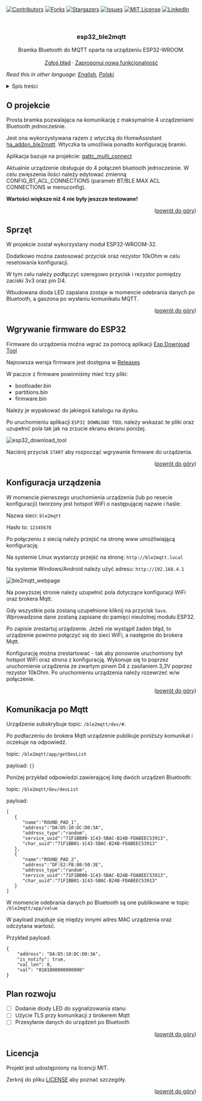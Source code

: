 <div id="top"></div>

[![Contributors][contributors-shield]][contributors-url]
[![Forks][forks-shield]][forks-url]
[![Stargazers][stars-shield]][stars-url]
[![Issues][issues-shield]][issues-url]
[![MIT License][license-shield]][license-url]
[![LinkedIn][linkedin-shield]][linkedin-url]



<br />
<div align="center">

<h3 align="center">esp32_ble2mqtt</h3>

  <p align="center">
    Bramka Bluetooth do MQTT oparta na urządzeniu ESP32-WROOM.
    <br />
    <br />
    <a href="https://github.com/blizniukp/esp32_ble2mqtt/issues">Zgłoś błąd</a>
    ·
    <a href="https://github.com/blizniukp/esp32_ble2mqtt/issues">Zaproponuj nową funkcjonalność</a>
  </p>
</div>


*Read this in other language: [English](README.md), [Polski](README.pl.md).*


<details>
  <summary>Spis treści</summary>
  <ol>
    <li><a href="#o-projekcie">O projekcie</a></li>
    <li><a href="#sprzęt">Sprzęt</a></li>
    <li><a href="#wgrywanie-firmware-do-esp32">Wgrywanie firmware do ESP32</a></li>
    <li><a href="#konfiguracja-urządzenia">Konfiguracja urządzenia</a></li>
    <li><a href="#komunikacja-po-mqtt">Komunikacja po Mqtt</a></li>
    <li><a href="#plan-rozwoju">Plan rozwoju</a></li>
    <li><a href="#licencja">Licencja</a></li>
  </ol>
</details>



<!-- ABOUT THE PROJECT -->
## O projekcie


Prosta bramka pozwalająca na komunikację z maksymalnie 4 urządzeniami Bluetooth jednocześnie.

Jest ona wykorzystywana razem z wtyczką do HomeAssistant [ha_addon_ble2mqtt](https://github.com/blizniukp/ha_addon_ble2mqtt). Wtyczka ta umożliwia ponadto konfigurację bramki.


Aplikacja bazuje na projekcie: [gattc_multi_connect](https://github.com/espressif/esp-idf/tree/22c82a4e28ec331a3f46e0a8f757f6b535f83cc4/examples/bluetooth/bluedroid/ble/gattc_multi_connect)

Aktualnie urządzenie obsługuje do 4 połączeń bluetooth jednocześnie. W celu zwięszenia ilości należy edytować zmienną CONFIG_BT_ACL_CONNECTIONS (parametr BT/BLE MAX ACL CONNECTIONS w menuconfig). 

**Wartości większe niż 4 nie były jeszcze testowane!**

<p align="right">(<a href="#top">powrót do góry</a>)</p>


## Sprzęt

W projekcie został wykorzystany moduł ESP32-WROOM-32.


Dodatkowo można zastosować przycisk oraz rezystor 10kOhm w celu resetowania konfiguracji.

W tym celu należy podłączyć szeregowo przycisk i rezystor pomiędzy zaciski 3v3 oraz pin D4.

Wbudowana dioda LED zapalana zostaje w momencie odebrania danych po Bluetooth, a gaszona po wysłaniu komunikatu MQTT.

<p align="right">(<a href="#top">powrót do góry</a>)</p>


## Wgrywanie firmware do ESP32

Firmware do urządzenia można wgrać za pomocą aplikacji [Esp Download Tool](https://www.espressif.com/en/support/download/other-tools)


Najnowsza wersja firmware jest dostępna w [Releases](https://github.com/blizniukp/esp32_ble2mqtt/releases)


W paczce z firmware powinniśmy mieć trzy pliki:
- bootloader.bin
- partitions.bin
- firmware.bin

Należy je wypakować do jakiegoś katalogu na dysku.

Po uruchomieniu aplikacji `ESP32 DOWNLOAD TOOL` należy wskazać te pliki oraz uzupełnić pola tak jak na zrzucie ekranu ekranu poniżej.

![esp32_download_tool](/img/esp32_download_tool.png)

Naciśnij przycisk `START` aby rozpocząć wgrywanie firmware do urządzenia.

<p align="right">(<a href="#top">powrót do góry</a>)</p>


## Konfiguracja urządzenia

W momencie pierwszego uruchomienia urządzenia (lub po resecie konfiguracji) tworzony jest hotspot WiFi o następującej nazwie i haśle:

Nazwa sieci: `ble2mqtt`

Hasło to: `12345678`

Po połączeniu z siecią należy przejść na stronę www umożliwiającą konfigurację.


Na systemie Linux wystarczy przejść na stronę: `http://ble2mqtt.local`

Na systemie Windows/Android należy użyć adresu: `http://192.168.4.1`


![ble2mqtt_webpage](/img/ble2mqtt_webpage.png)

Na powyższej stronie należy uzupełnić pola dotyczące konfiguracji WiFi oraz brokera Mqtt.

Gdy wszystkie pola zostaną uzupełnione kliknij na przycisk `Save`. Wprowadzone dane zostaną zapisane do pamięci nieulotnej modułu ESP32.


Po zapisie zrestartuj urządzenie. Jeżeli nie wystąpił żaden błąd, to urządzenie powinno połączyć się do sieci WiFi, a następnie do brokera Mqtt.


Konfigurację można zrestartować - tak aby ponownie uruchomiony był hotspot WiFi oraz strona z konfiguracją. 
Wykonuje się to poprzez uruchomienie urządzenia ze zwartym pinem D4 z zasilaniem 3,3V poprzez rezystor 10kOhm. Po uruchomieniu urządzenia należy rozewrzeć w/w połączenie.

<p align="right">(<a href="#top">powrót do góry</a>)</p>


## Komunikacja po Mqtt

Urządzenie subskrybuje topic: `/ble2mqtt/dev/#`.


Po podłaczeniu do brokera Mqtt urządzenie publikuje poniższy komunikat i oczekuje na odpowiedź.

topic: `/ble2mqtt/app/getDevList`

payload: `{}`

Poniżej przykład odpowiedzi zawierającej listę dwóch urządzeń Bluetooth:


topic: `/ble2mqtt/dev/devList`

payload:

    [
       {
          "name":"ROUND_PAD_1",
          "address":"DA:D5:10:DC:D0:3A",
          "address_type":"random",
          "service_uuid":"71F1BB00-1C43-5BAC-B24B-FDABEEC53913",
          "char_uuid":"71F1BB01-1C43-5BAC-B24B-FDABEEC53913"
       },
       {
          "name":"ROUND_PAD_2",
          "address":"DF:E2:FB:80:50:3E",
          "address_type":"random",
          "service_uuid":"71F1BB00-1C43-5BAC-B24B-FDABEEC53913",
          "char_uuid":"71F1BB01-1C43-5BAC-B24B-FDABEEC53913"
       }
    ]


W momencie odebrania danych po Bluetooth są one publikowane w topic `/ble2mqtt/app/value`

W payload znajduje się między innymi adres MAC urządzenia oraz odczytana wartość.


Przykład payload:

    {
        "address": "DA:D5:10:DC:D0:3A", 
        "is_notify": true, 
        "val_len": 8, 
        "val": "0101000000000000"
    }


## Plan rozwoju

- [ ] Dodanie diody LED do sygnalizowania stanu
- [ ] Użycie TLS przy komunikacji z brokerem Mqtt
- [ ] Przesyłanie danych do urządzeń po Bluetooth

<p align="right">(<a href="#top">powrót do góry</a>)</p>


## Licencja

Projekt jest udostępniony na licencji MIT. 

Zerknij do pliku [LICENSE](LICENSE) aby poznać szczegóły.

<p align="right">(<a href="#top">powrót do góry</a>)</p>


<!-- MARKDOWN LINKS & IMAGES -->
<!-- https://www.markdownguide.org/basic-syntax/#reference-style-links -->
[contributors-shield]: https://img.shields.io/github/contributors/blizniukp/esp32_ble2mqtt.svg?style=for-the-badge
[contributors-url]: https://github.com/blizniukp/esp32_ble2mqtt/graphs/contributors
[forks-shield]: https://img.shields.io/github/forks/blizniukp/esp32_ble2mqtt.svg?style=for-the-badge
[forks-url]: https://github.com/blizniukp/esp32_ble2mqtt/network/members
[stars-shield]: https://img.shields.io/github/stars/blizniukp/esp32_ble2mqtt.svg?style=for-the-badge
[stars-url]: https://github.com/blizniukp/esp32_ble2mqtt/stargazers
[issues-shield]: https://img.shields.io/github/issues/blizniukp/esp32_ble2mqtt.svg?style=for-the-badge
[issues-url]: https://github.com/blizniukp/esp32_ble2mqtt/issues
[license-shield]: https://img.shields.io/github/license/blizniukp/esp32_ble2mqtt.svg?style=for-the-badge
[license-url]: https://github.com/blizniukp/esp32_ble2mqtt/blob/master/LICENSE
[linkedin-shield]: https://img.shields.io/badge/-LinkedIn-black.svg?style=for-the-badge&logo=linkedin&colorB=555
[linkedin-url]: https://linkedin.com/in/paweł-bliźniuk-433535183
[product-screenshot]: images/screenshot.png